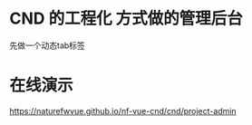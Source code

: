 
# CND 的工程化 方式做的管理后台

先做一个动态tab标签

# 在线演示

https://naturefwvue.github.io/nf-vue-cnd/cnd/project-admin
